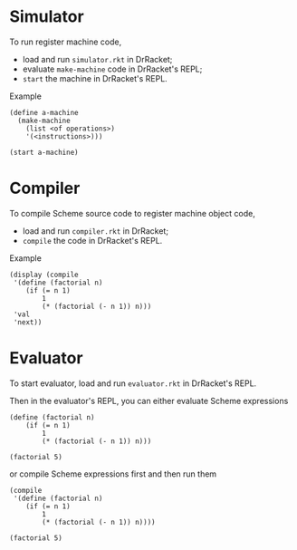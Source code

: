 # Simulator

To run register machine code,

- load and run `simulator.rkt` in DrRacket;
- evaluate `make-machine` code in DrRacket's REPL;
- `start` the machine in DrRacket's REPL.

Example

    (define a-machine
      (make-machine
        (list <of operations>)
        '(<instructions>)))

    (start a-machine)


# Compiler

To compile Scheme source code to register machine object code,

- load and run `compiler.rkt` in DrRacket;
- `compile` the code in DrRacket's REPL.

Example

    (display (compile
     '(define (factorial n)
        (if (= n 1)
            1
            (* (factorial (- n 1)) n)))
     'val
     'next))


# Evaluator

To start evaluator, load and run `evaluator.rkt` in DrRacket's REPL.

Then in the evaluator's REPL, you can either evaluate Scheme expressions

    (define (factorial n)
        (if (= n 1)
            1
            (* (factorial (- n 1)) n)))

    (factorial 5)

or compile Scheme expressions first and then run them

    (compile
     '(define (factorial n)
        (if (= n 1)
            1
            (* (factorial (- n 1)) n))))

    (factorial 5)
